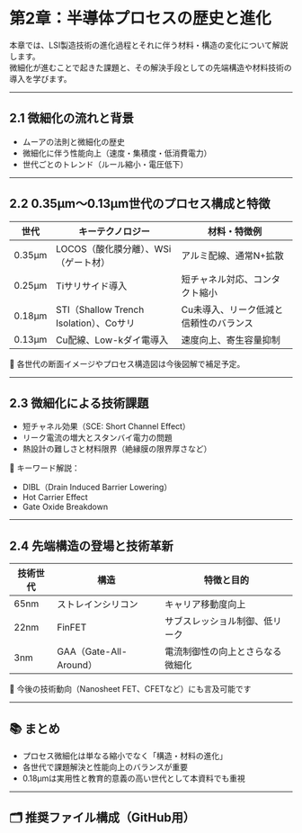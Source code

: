 # 第2章：半導体プロセスの歴史と進化

本章では、LSI製造技術の進化過程とそれに伴う材料・構造の変化について解説します。  
微細化が進むことで起きた課題と、その解決手段としての先端構造や材料技術の導入を学びます。

---

## 2.1 微細化の流れと背景

- ムーアの法則と微細化の歴史
- 微細化に伴う性能向上（速度・集積度・低消費電力）
- 世代ごとのトレンド（ルール縮小・電圧低下）

---

## 2.2 0.35μm〜0.13μm世代のプロセス構成と特徴

| 世代 | キーテクノロジー                          | 材料・特徴例                            |
|------|--------------------------------------------|------------------------------------------|
| 0.35μm | LOCOS（酸化膜分離）、WSi（ゲート材）         | アルミ配線、通常N+拡散                  |
| 0.25μm | Tiサリサイド導入                           | 短チャネル対応、コンタクト縮小           |
| 0.18μm | STI（Shallow Trench Isolation）、Coサリ     | Cu未導入、リーク低減と信頼性のバランス |
| 0.13μm | Cu配線、Low-kダイ電導入                     | 速度向上、寄生容量抑制                  |

📌 各世代の断面イメージやプロセス構造図は今後図解で補足予定。

---

## 2.3 微細化による技術課題

- 短チャネル効果（SCE: Short Channel Effect）
- リーク電流の増大とスタンバイ電力の問題
- 熱設計の難しさと材料限界（絶縁膜の限界厚さなど）

🧠 キーワード解説：
- DIBL（Drain Induced Barrier Lowering）
- Hot Carrier Effect
- Gate Oxide Breakdown

---

## 2.4 先端構造の登場と技術革新

| 技術世代 | 構造                     | 特徴と目的                      |
|----------|--------------------------|---------------------------------|
| 65nm     | ストレインシリコン       | キャリア移動度向上              |
| 22nm     | FinFET                   | サブスレッショル制御、低リーク  |
| 3nm      | GAA（Gate-All-Around）   | 電流制御性の向上とさらなる微細化 |

🔧 今後の技術動向（Nanosheet FET、CFETなど）にも言及可能です

---

## 📚 まとめ

- プロセス微細化は単なる縮小でなく「構造・材料の進化」
- 各世代で課題解決と性能向上のバランスが重要
- 0.18μmは実用性と教育的意義の高い世代として本資料でも重視

---

## 🗂 推奨ファイル構成（GitHub用）

